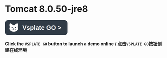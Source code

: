 # Tomcat 8.0.50-jre8

<a href="https://www.vsplate.com/?docker-compose=https://github.com/vsplate/dcenvs/tomcat/8.0.50-jre8"><img alt="VSPLATE GO" src="https://raw.githubusercontent.com/vsplate/images/master/vsgo_btn.png" width="200px"></a>

**Click the `VSPLATE GO` button to launch a demo online / 点击`VSPLATE GO`按钮创建在线环境**